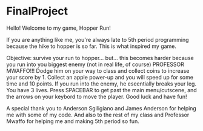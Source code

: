 # FinalProject
Hello! Welcome to my game, Hopper Run!

If you are anything like me, you're always late to 5th period programming because the hike to hopper is so far. This is what inspired my game.

Objective: survive your run to hopper... but... this becomes harder because you run into you biggest enemy (not in real life, of course) PROFESSOR MWAFFO!!!
Dodge him on your way to class and collect coins to increase your score by 1. Collect an apple power-up and you will speed up for some time and 10 points. 
If you run into the enemy, he eseentially breaks your leg. You have 3 lives. 
Press SPACEBAR to get past the main menu/cutscene, and the arrows on your keybord to move the player. Good luck and have fun!

A special thank you to Anderson Sgiligiano and James Anderson for helping me with some of my code. And also to the rest of my class and Professor Mwaffo 
for helping me and making 5th period so fun.

